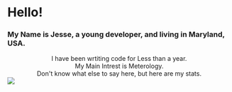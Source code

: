 <h1>Hello!</h1>
<h3>My Name is Jesse, a young developer, and living in Maryland, USA.</h3>
<div align="center">I have been wrtiting code for Less than a year. </div>
<div align="center">My Main Intrest is Meterology.</div>

<div align="center">Don't know what else to say here, but here are my stats.</div>
<img src="https://github-readme-stats.vercel.app/api?username=JesseWx2011&show_icons=true&bg_color=35cc55">
